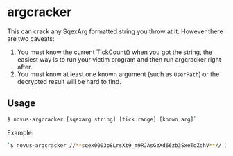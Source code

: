 # argcracker

This can crack any SqexArg formatted string you throw at it. However there are two
caveats:

1. You must know the current TickCount() when you got the string, the easiest way is to run your victim program and then run argcracker right after.
2. You must know at least one known argument (such as `UserPath`) or the decrypted result will be hard to find.

## Usage

```bash
$ novus-argcracker [sqexarg string] [tick range] [known arg]`
```

Example:

```bash
`$ novus-argcracker //**sqex0003p8LrsXt9_m9RJAsGzXd66zb3SxeTqZdhV**// 1000 UserPath`
```